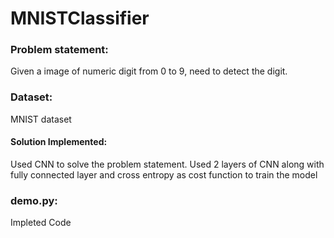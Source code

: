 # MNISTClassifier

### Problem statement: 
Given a image of numeric digit from 0 to 9, need to detect the digit.

### Dataset: 
MNIST dataset

#### Solution Implemented: 
Used CNN to solve the problem statement. Used 2 layers of CNN along with fully connected layer and cross entropy as cost function to train the model


### demo.py:
Impleted Code
